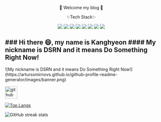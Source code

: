 <div align="center">
 👋 Welcome my blog 👋


 ✨Tech Stack✨
 
<img src="https://img.shields.io/badge/Python-3776AB?style=flat&logo=Python&logoColor=white"/> <img src="https://img.shields.io/badge/Java-007396?style=flat&logo=Java&logoColor=white"/> <img src="https://img.shields.io/badge/C-A8B9CC?style=flat&logo=C&logoColor=white"/>  <img src="https://img.shields.io/badge/R-276DC3?style=flat&logo=R&logoColor=white"/> <img src="https://img.shields.io/badge/Django-092E20?style=flat&logo=Django&logoColor=white"/> <img src="https://img.shields.io/badge/HTML5-E34F26?style=flat&logo=HTML5&logoColor=white"/> <img src="https://img.shields.io/badge/CSS3-1572B6?style=flat&logo=CSS3&logoColor=white"/> <img src="https://img.shields.io/badge/JavaScript-F7DF1E?style=flat&logo=JavaScript&logoColor=white"/>
</div>

<h2>
### Hi there 😄, my name is Kanghyeon
#### My nickname is DSRN and it means Do Something Right Now!
</h2>
![My nickname is DSRN and it means Do Something Right Now!](https://arturssmirnovs.github.io/github-profile-readme-generator/images/banner.png)




[<img src='https://cdn.jsdelivr.net/npm/simple-icons@3.0.1/icons/github.svg' alt='github' height='40'>](https://github.com/DSRN0000)  

[![Top Langs](https://github-readme-stats.vercel.app/api/top-langs/?username=DSRN0000)](https://github.com/anuraghazra/github-readme-stats)

![GitHub streak stats](https://streak-stats.demolab.com/?user=DSRN0000)  

 







<!--
**DSRN0000/DSRN0000** is a ✨ _special_ ✨ repository because its `README.md` (this file) appears on your GitHub profile.

Here are some ideas to get you started:

- 🔭 I’m currently working on ...
- 🌱 I’m currently learning ...
- 👯 I’m looking to collaborate on ...
- 🤔 I’m looking for help with ...
- 💬 Ask me about ...
- 📫 How to reach me: ...
- 😄 Pronouns: ...
- ⚡ Fun fact: ...
-->
